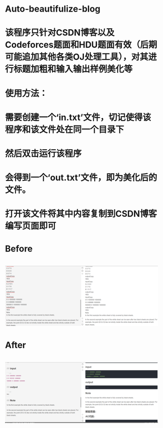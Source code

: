 # Auto-beautifulize-blog
# 该程序只针对CSDN博客以及Codeforces题面和HDU题面有效（后期可能追加其他各类OJ处理工具），对其进行标题加粗和输入输出样例美化等
# 使用方法：
#   需要创建一个‘in.txt’文件，切记使得该程序和该文件处在同一个目录下
#   然后双击运行该程序
#   会得到一个‘out.txt’文件，即为美化后的文件。
#   打开该文件将其中内容复制到CSDN博客编写页面即可
#   Before
#   ![Image text](https://raw.githubusercontent.com/Mr-Herod/Auto-beautifulize-blog/master/img-folder/before.png)
#   After
#   ![Image text](https://raw.githubusercontent.com/Mr-Herod/Auto-beautifulize-blog/master/img-folder/after.png)
